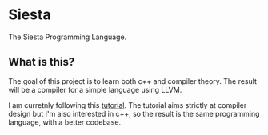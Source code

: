 # Siesta
The Siesta Programming Language.

## What is this?

The goal of this project is to learn both c++ and compiler theory.
The result will be a compiler for a simple language using LLVM.

I am curretnly following this [tutorial](http://llvm.org/docs/tutorial/LangImpl01.html).
The tutorial aims strictly at compiler design but I'm also interested in c++,
so the result is the same programming language, with a better codebase.
